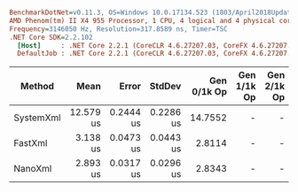 ``` ini

BenchmarkDotNet=v0.11.3, OS=Windows 10.0.17134.523 (1803/April2018Update/Redstone4)
AMD Phenom(tm) II X4 955 Processor, 1 CPU, 4 logical and 4 physical cores
Frequency=3146050 Hz, Resolution=317.8589 ns, Timer=TSC
.NET Core SDK=2.2.102
  [Host]     : .NET Core 2.2.1 (CoreCLR 4.6.27207.03, CoreFX 4.6.27207.03), 64bit RyuJIT
  DefaultJob : .NET Core 2.2.1 (CoreCLR 4.6.27207.03, CoreFX 4.6.27207.03), 64bit RyuJIT


```
|    Method |      Mean |     Error |    StdDev | Gen 0/1k Op | Gen 1/1k Op | Gen 2/1k Op | Allocated Memory/Op |
|---------- |----------:|----------:|----------:|------------:|------------:|------------:|--------------------:|
| SystemXml | 12.579 us | 0.2444 us | 0.2286 us |     14.7552 |           - |           - |            15.19 KB |
|   FastXml |  3.138 us | 0.0473 us | 0.0443 us |      2.8114 |           - |           - |             2.88 KB |
|   NanoXml |  2.893 us | 0.0317 us | 0.0296 us |      2.8343 |           - |           - |             2.91 KB |
